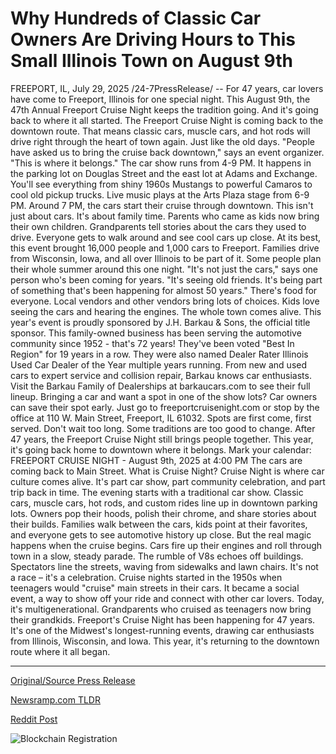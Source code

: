 # Why Hundreds of Classic Car Owners Are Driving Hours to This Small Illinois Town on August 9th

FREEPORT, IL, July 29, 2025 /24-7PressRelease/ -- For 47 years, car lovers have come to Freeport, Illinois for one special night. This August 9th, the 47th Annual Freeport Cruise Night keeps the tradition going.   And it's going back to where it all started.  The Freeport Cruise Night is coming back to the downtown route. That means classic cars, muscle cars, and hot rods will drive right through the heart of town again.   Just like the old days.  "People have asked us to bring the cruise back downtown," says an event organizer. "This is where it belongs."  The car show runs from 4-9 PM.   It happens in the parking lot on Douglas Street and the east lot at Adams and Exchange.   You'll see everything from shiny 1960s Mustangs to powerful Camaros to cool old pickup trucks. Live music plays at the Arts Plaza stage from 6-9 PM. Around 7 PM, the cars start their cruise through downtown.  This isn't just about cars. It's about family time. Parents who came as kids now bring their own children. Grandparents tell stories about the cars they used to drive. Everyone gets to walk around and see cool cars up close.  At its best, this event brought 16,000 people and 1,000 cars to Freeport. Families drive from Wisconsin, Iowa, and all over Illinois to be part of it. Some people plan their whole summer around this one night.  "It's not just the cars," says one person who's been coming for years. "It's seeing old friends. It's being part of something that's been happening for almost 50 years."  There's food for everyone. Local vendors and other vendors bring lots of choices. Kids love seeing the cars and hearing the engines. The whole town comes alive.  This year's event is proudly sponsored by J.H. Barkau & Sons, the official title sponsor. This family-owned business has been serving the automotive community since 1952 - that's 72 years! They've been voted "Best In Region" for 19 years in a row. They were also named Dealer Rater Illinois Used Car Dealer of the Year multiple years running. From new and used cars to expert service and collision repair, Barkau knows car enthusiasts. Visit the Barkau Family of Dealerships at barkaucars.com to see their full lineup.  Bringing a car and want a spot in one of the show lots?  Car owners can save their spot early. Just go to freeportcruisenight.com or stop by the office at 110 W. Main Street, Freeport, IL 61032.   Spots are first come, first served.  Don't wait too long.  Some traditions are too good to change. After 47 years, the Freeport Cruise Night still brings people together.   This year, it's going back home to downtown where it belongs.  Mark your calendar: FREEPORT CRUISE NIGHT - August 9th, 2025 at 4:00 PM   The cars are coming back to Main Street.  What is Cruise Night? Cruise Night is where car culture comes alive. It's part car show, part community celebration, and part trip back in time.  The evening starts with a traditional car show. Classic cars, muscle cars, hot rods, and custom rides line up in downtown parking lots. Owners pop their hoods, polish their chrome, and share stories about their builds.   Families walk between the cars, kids point at their favorites, and everyone gets to see automotive history up close.  But the real magic happens when the cruise begins. Cars fire up their engines and roll through town in a slow, steady parade. The rumble of V8s echoes off buildings. Spectators line the streets, waving from sidewalks and lawn chairs. It's not a race – it's a celebration.  Cruise nights started in the 1950s when teenagers would "cruise" main streets in their cars. It became a social event, a way to show off your ride and connect with other car lovers.   Today, it's multigenerational. Grandparents who cruised as teenagers now bring their grandkids. Freeport's Cruise Night has been happening for 47 years.   It's one of the Midwest's longest-running events, drawing car enthusiasts from Illinois, Wisconsin, and Iowa.   This year, it's returning to the downtown route where it all began. 

---

[Original/Source Press Release](https://www.24-7pressrelease.com/press-release/525306/why-hundreds-of-classic-car-owners-are-driving-hours-to-this-small-illinois-town-on-august-9th)
                    

[Newsramp.com TLDR](https://newsramp.com/curated-news/47th-annual-freeport-cruise-night-revs-up-downtown-tradition/baaf0e606c32f64fcb41f808865ed537) 

 



[Reddit Post](https://www.reddit.com/r/Business_NewsRamp/comments/1mc537j/47th_annual_freeport_cruise_night_revs_up/) 



![Blockchain Registration](https://cdn.newsramp.app/24-7PressRelease/qrcode/257/29/warp1E9z.webp)
